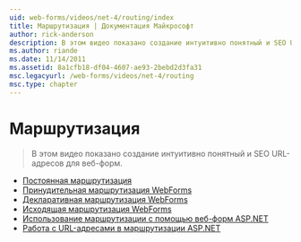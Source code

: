 ```yaml
---
uid: web-forms/videos/net-4/routing/index
title: Маршрутизация | Документация Майкрософт
author: rick-anderson
description: В этом видео показано создание интуитивно понятный и SEO URL-адресов для веб-форм.
ms.author: riande
ms.date: 11/14/2011
ms.assetid: 8a1cfb18-df04-4607-ae93-2bebd2d3fa31
msc.legacyurl: /web-forms/videos/net-4/routing
msc.type: chapter
---
```

<a name="routing"></a>Маршрутизация
====================
> В этом видео показано создание интуитивно понятный и SEO URL-адресов для веб-форм.


- [Постоянная маршрутизация](aspnet-4-quick-hit-permanent-redirect.md)
- [Принудительная маршрутизация WebForms](aspnet-4-quick-hit-imperative-webforms-routing.md)
- [Декларативная маршрутизация WebForms](aspnet-4-quick-hit-declarative-webforms-routing.md)
- [Исходящая маршрутизация WebForms](aspnet-4-quick-hit-outbound-webforms-routing.md)
- [Использование маршрутизации с помощью веб-форм ASP.NET](how-do-i-use-routing-with-aspnet-web-forms.md)
- [Работа с URL-адресами в маршрутизации ASP.NET](how-do-i-work-with-urls-in-aspnet-routing.md)
